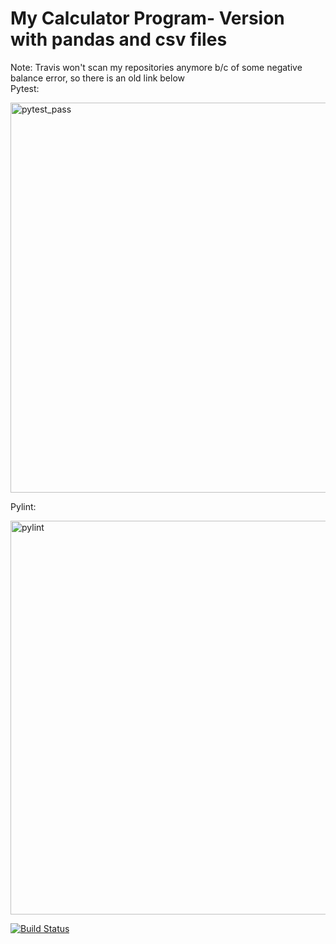 # My Calculator Program- Version with pandas and csv files
Note: Travis won't scan my repositories anymore b/c of some negative balance error, so there is an old link below                                                                
Pytest:                                                                                                                         

<img width="624" alt="pytest_pass" src="https://user-images.githubusercontent.com/90353188/144337870-17cff16f-2f8e-44ad-ad0f-b2559c7fb3ed.png">

Pylint:

<img width="630" alt="pylint" src="https://user-images.githubusercontent.com/90353188/144337882-5996d645-26c0-427e-ac63-aa600fb34113.png">


[![Build Status](https://app.travis-ci.com/tanner666/calc_ex.svg?branch=main)](https://app.travis-ci.com/tanner666/calc_ex)
